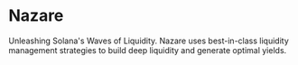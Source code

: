 # Nazare

Unleashing Solana's Waves of Liquidity. Nazare uses best-in-class liquidity management strategies to build deep liquidity and generate optimal yields.
